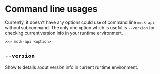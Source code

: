 # Command line usages

Currently, it doesn't have any options could use of command line ``mock-api`` without subcommand. The only one option which
is useful is ``--version`` for checking current version info in your runtime environment.

```console
>>> mock-api <option>
```


## ``--version``

Show to details about version info in current runtime environment.
